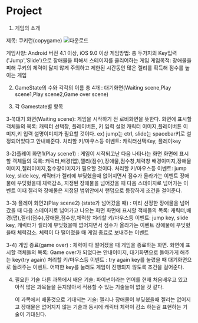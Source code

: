 # Project
1) 게임의 소개

제목: 쿠키런(copygame)
![다운로드](https://user-images.githubusercontent.com/71003733/94244425-d2123b00-ff53-11ea-804f-39967e05d43b.jpg)

게임사양: Android 버전 4.1 이상, iOS 9.0 이상
게임방법: 총 두가지의 Key입력('Jump','Slide')으로 장애물을 피해서 스테이지를 클리어하는 게임
게임목적: 장애물을 피해 쿠키의 체력이 닳지 않게 주의하고 제한된 시간동안 많은 젤리를 획득해 점수를 높이는 게임

2) GameState의 수와 각각의 이름
총 4개 : 대기화면(Waiting scene,Play scene1,Play scene2,Game over scene)

3) 각 Gamestate별 항목

3-1)대기 화면(Waiting scene): 게임을 시작하기 전 로비화면을 뜻한다.
    화면에 표시할 객체들의 목록: 캐릭터 선택창, 플레이버튼, 키 입력 설명
                                캐릭터 이미지,플레이버튼 이미지,키 입력 설명이미지가 필요할 것이다.
                                ex) jump는 ctrl, slide는 spacebar키로 설정되어있다고 안내해준다.
    처리할 키/마우스등 이벤트: 캐릭터선택Key, 플레이key
    
3-2)플레이 화면1(Play scene1) : 게임이 시작되고난 다음 나타나는 화면
    화면에 표시할 객체들의 목록: 캐릭터,배경(맵),젤리(점수),장애물,점수창,체력창
                                배경이미지,장애물이미지,젤리이미지,점수창이미지가 필요할 것이다.
    처리할 키/마우스등 이벤트: jump key, slide key, 캐릭터가 젤리에 부딪혔을때 없어지면서 점수가 올라가는 이벤트
                               장애물에 부딪혔을때 체력감소, 지정된 장애물을 넘어갔을 때 다음 스테이지로 넘어가는 이벤트
                               이때 젤리와 장애물은 지정된 범위안에서 랜덤으로 등장하게 조건을 걸어준다.
                               
3-3) 플레이 화면2(Play scene2) (state가 넘어갔을 때) : 미리 선정한 장애물을 넘어갔을 때 다음 스테이지로 넘어가고 나오는 화면
     화면에 표시할 객체들의 목록: 캐릭터,배경(맵),젤리(점수),장애물,점수창,체력창
     처리할 키/마우스등 이벤트: jump key, slide key, 캐릭터가 젤리에 부딪혔을때 없어지면서 점수가 올라가는 이벤트
                               장애물에 부딪혔을때 체력감소. 체력이 다 떨어졌을 때 게임 종료로 보내주는 이벤트
                               
3-4) 게임 종료(game over) : 체력이 다 떨어졌을 때 게임을 종료하는 화면.
     화면에 표시할 객체들의 목록: Game over가 되었다는 안내이미지, 대기화면으로 돌아가게 해주는 key(try again)
     처리할 키/마우스등 이벤트 : try again key를 눌렀을 때 대기화면으로 돌려주는 이벤트.
                                어떠한 key를 눌러도 게임이 진행되지 않도록 조건을 걸어준다.

4)   필요한 기술
      다른 과목에서 배운 기술: 파이썬이라는 언어를 현재 처음배우고 있고 아직 많은 과목들을 듣지않아서 적용할 수 있는 기술들이 없을 것 같다.
      
      이 과목에서 배울것으로 기대되는 기술: 젤리나 장애물이 부딪혔을때 젤리는 없어지고 장애물은 없어지지 않는 기술과 동시에 캐릭터 체력이 감소                                            하는걸 표현하는 기술이 기대된다.

